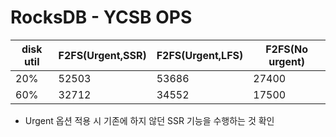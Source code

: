 # RocksDB - YCSB OPS

| disk util | F2FS(Urgent,SSR) | F2FS(Urgent,LFS) | F2FS(No urgent) |
|-----------|------------------|------------------|-----------------|
| 20%       | 52503            | 53686            | 27400           |
| 60%       | 32712            | 34552            | 17500           |

* Urgent 옵션 적용 시 기존에 하지 않던 SSR 기능을 수행하는 것 확인
